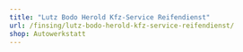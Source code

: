 ```yaml
---
title: "Lutz Bodo Herold Kfz-Service Reifendienst"
url: /finsing/lutz-bodo-herold-kfz-service-reifendienst/
shop: Autowerkstatt
---
```


